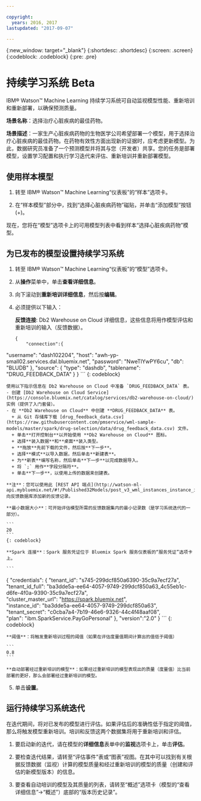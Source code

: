 ```yaml
---

copyright:
  years: 2016, 2017
lastupdated: "2017-09-07"

---
```


{:new_window: target="_blank"}
{:shortdesc: .shortdesc}
{:screen: .screen}
{:codeblock: .codeblock}
{:pre: .pre}

# 持续学习系统 <span class='tag--beta'>Beta</span>

IBM® Watson™ Machine Learning 持续学习系统可自动监视模型性能、重新培训和重新部署，以确保预测质量。

**场景名称**：选择治疗心脏疾病的最佳药物。

**场景描述**：一家生产心脏疾病药物的生物医学公司希望部署一个模型，用于选择治疗心脏疾病的最佳药物。在药物有效性方面出现新的证据时，应考虑更新模型。为此，数据研究员准备了一个预测模型并将其与您（开发者）共享。您的任务是部署模型，设置学习配置和执行学习迭代来评估、重新培训并重新部署模型。

## 使用样本模型

1. 转至 IBM® Watson™ Machine Learning“仪表板”的“样本”选项卡。

2. 在“样本模型”部分中，找到“选择心脏疾病药物”磁贴，并单击“添加模型”按钮 (+)。

现在，您将在“模型”选项卡上的可用模型列表中看到样本“选择心脏疾病药物”模型。


## 为已发布的模型设置持续学习系统

1.  转至 IBM® Watson™ Machine Learning“仪表板”的“模型”选项卡。

2.  从**操作**菜单中，单击**查看详细信息**。

3.  向下滚动到**重新培训详细信息**，然后按**编辑**。

4.  必须提供以下输入：

    **反馈连接**: Db2 Warehouse on Cloud 详细信息，这些信息将用作模型评估和重新培训的输入（反馈数据）。
    
    ```
    {
        "connection":{
"username": "dash102204",
            "host": "awh-yp-small02.services.dal.bluemix.net",
            "password": "NweTlYwPY6cu",
            "db": "BLUDB"
        },
    "source": {
      "type": "dashdb",
            "tablename": "DRUG_FEEDBACK_DATA"
        }
    }
    ```
    {: codeblock}

    使用以下指示信息在 Db2 Warehouse on Cloud 中准备 `DRUG_FEEDBACK_DATA` 表。
    - 创建 [Db2 Warehouse on Cloud Service](https://console.bluemix.net/catalog/services/db2-warehouse-on-cloud/) 实例（提供了入门套餐）。
    - 在 **Db2 Warehouse on Cloud** 中创建 **DRUG_FEEDBACK_DATA** 表。
      + 从 Git 存储库下载 [drug_feedback_data.csv](https://raw.githubusercontent.com/pmservice/wml-sample-models/master/spark/drug-selection/data/drug_feedback_data.csv) 文件。
      + 单击**打开控制台**以开始使用 **Db2 Warehouse on Cloud** 图标。
      + 选择**装入数据**和**桌面**装入类型。
      + **拖放**先前下载的文件，然后按**下一步**。
      + 选择**模式**以导入数据，然后单击**新建表**。
      + 为**新表**编写名称，然后单击**下一步**以完成数据导入。
      + 将 `;` 用作**字段分隔符**。
      + 单击**下一步**，以使用上传的数据来创建表。

    **注**：您可以使用此 [REST API 端点](http://watson-ml-api.mybluemix.net/#!/Published32Models/post_v3_wml_instances_instance_id_published_models_published_model_id_feedback)向反馈数据库添加新的反馈记录。

    **最小数据大小**：可开始评估模型所需的反馈数据集内的最小记录数（是学习系统迭代的一部分）。

    ```
    20
    ```
    {: codeblock}

    **Spark 连接**：Spark 服务凭证位于 Bluemix Spark 服务仪表板的“服务凭证”选项卡上。

    ```
{
    "credentials": {
"tenant_id": "s745-299dcf850a6390-35c9a7ecf27a",  
      "tenant_id_full": "ba3dde5a-ee64-4057-9749-299dcf850a63_4c55eb1c-d6fe-4f0a-9390-35c9a7ecf27a",  
      "cluster_master_url": "https://spark.bluemix.net",  
      "instance_id": "ba3dde5a-ee64-4057-9749-299dcf850a63",  
      "tenant_secret": "c0cba7a4-7b19-46e6-9326-44c4f48aaf08",  
      "plan": "ibm.SparkService.PayGoPersonal"
},
         "version":"2.0"
      }
    ```
    {: codeblock}

    **阈值**：将触发重新培训过程的阈值（如果在评估度量值期间计算出的值低于阈值）

    ```
    0.8
    ```

    **自动部署经过重新培训的模型**：如果经过重新培训的模型表现出的质量（度量值）比当前部署的更好，那么会部署经过重新培训的模型。
5.  单击**设置**。


## 运行持续学习系统迭代

在迭代期间，将对已发布的模型进行评估。如果评估后的准确性低于指定的阈值，那么将触发模型重新培训。培训和反馈这两个数据集将用于重新培训和评估。

1. 要启动新的迭代，请在模型的**详细信息**表单中的**监视**选项卡上，单击**评估**。

3. 要检查迭代结果，请转至“评估事件”表或“图表”视图。在其中可以找到有关根据反馈数据（监视）计算的模型质量和经过重新培训的模型的质量（创建和评估的新模型版本）的信息。

4. 要查看自动培训的模型及其质量的列表，请转至“概述”选项卡（模型的“查看详细信息”->“概述”）底部的“版本历史记录”。
